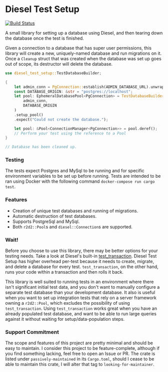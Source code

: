 # Diesel Test Setup

[![Build Status](https://travis-ci.org/hgzimmerman/diesel_test_setup.svg?branch=master)](https://travis-ci.org/hgzimmerman/diesel_test_setup)

A small library for setting up a database using Diesel, and then tearing down the database once the test is finished.

Given a connection to a database that has super user permissions, this library will create a new, uniquely-named database and run migrations on it.
Once a `Cleanup` struct that was created when the database was set up goes out of scope, its destructor will delete the database.

```rust
use diesel_test_setup::TestDatabaseBuilder;

{
    let admin_conn = PgConnection::establish(ADMIN_DATABASE_URL).unwrap();
    const DATABASE_ORIGIN: &str = "postgres://localhost";
    let pool: EphemeralDatabasePool<PgConnection> = TestDatabaseBuilder::new(
        admin_conn,
        DATABASE_ORIGIN
    )
    .setup_pool()
    .expect("Could not create the database.");

    let pool: &Pool<ConnectionManager<PgConnection>> = pool.deref();
    // Perform your test using the reference to a Pool
}

// Database has been cleaned up.
```

### Testing
The tests expect Postgres and MySql to be running and for specific environment variables to be set up before running.
Tests are intended to be ran using Docker with the following command `docker-compose run cargo test`.


### Features
* Creation of unique test databases and running of migrations.
* Automatic destruction of test databases.
* Supports PostgreSql and MySql.
* Both `r2d2::Pool`s and `diesel::Connection`s are supported.


### Wait!
Before you choose to use this library, there may be better options for your testing needs.
Take a look at Diesel's built-in [test_transaction](https://docs.diesel.rs/diesel/connection/trait.Connection.html#method.test_transaction).
Diesel Test Setup has higher overhead per-test because it needs to create, migrate, and delete a database for every test.
`test_transaction`, on the other hand, runs your code within a transaction and then rolls it back.

This library is well suited to running tests in an environment where there isn't significant initial test data, and you don't want to manually configure a separate test database than your development database.
It also is useful when you want to set up integration tests that rely on a server framework owning a `r2d2::Pool`, which excludes the possibility of using `test_transaction`.
Using `test_transaction` works great when you have an already populated test database, and want to be able to run large queries against it without waiting for setup/data-population steps.




### Support Commitment
The scope and features of this project are pretty minimal and should be easy to maintain.
I consider this project to be feature-complete, although if you find something lacking, feel free to open an Issue or PR.
The crate is listed under `passively-maintained` in its `Cargo.toml`, should I cease to be able to maintain this crate,
I will alter that tag to `looking-for-maintainer`.
